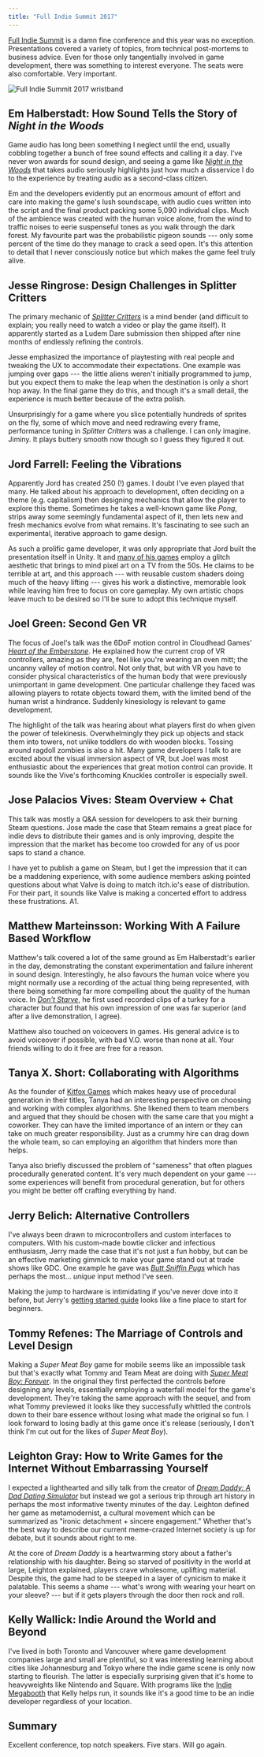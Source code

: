 ```yaml
---
title: "Full Indie Summit 2017"
---
```


[Full Indie Summit](http://www.fullindiesummit.com) is a damn fine conference and this year was no exception. Presentations covered a variety of topics, from technical post-mortems to business advice. Even for those only tangentially involved in game development, there was something to interest everyone. The seats were also comfortable. Very important.

<img alt="Full Indie Summit 2017 wristband" srcset="/images/fullindie2017.jpg 1x, /images/fullindie2017@2x.jpg 2x" src="/images/fullindie2017.jpg">


## Em Halberstadt: How Sound Tells the Story of *Night in the Woods*

Game audio has long been something I neglect until the end, usually cobbling together a bunch of free sound effects and calling it a day. I've never won awards for sound design, and seeing a game like *[Night in the Woods](http://www.nightinthewoods.com)* that takes audio seriously highlights just how much a disservice I do to the experience by treating audio as a second-class citizen.

Em and the developers evidently put an enormous amount of effort and care into making the game's lush soundscape, with audio cues written into the script and the final product packing some 5,090 individual clips. Much of the ambience was created with the human voice alone, from the wind to traffic noises to eerie suspenseful tones as you walk through the dark forest. My favourite part was the probabilistic pigeon sounds --- only some percent of the time do they manage to crack a seed open. It's this attention to detail that I never consciously notice but which makes the game feel truly alive.


## Jesse Ringrose: Design Challenges in Splitter Critters

The primary mechanic of *[Splitter Critters](http://splittercritters.com)* is a mind bender (and difficult to explain; you really need to watch a video or play the game itself). It apparently started as a Ludem Dare submission then shipped after nine months of endlessly refining the controls.

Jesse emphasized the importance of playtesting with real people and tweaking the UX to accommodate their expectations. One example was jumping over gaps --- the little aliens weren't initially programmed to jump, but you expect them to make the leap when the destination is only a short hop away. In the final game they do this, and though it's a small detail, the experience is much better because of the extra polish.

Unsurprisingly for a game where you slice potentially hundreds of sprites on the fly, some of which move and need redrawing every frame, performance tuning in *Splitter Critters* was a challenge. I can only imagine. Jiminy. It plays buttery smooth now though so I guess they figured it out.


## Jord Farrell: Feeling the Vibrations

Apparently Jord has created 250 (!) games. I doubt I've even played that many. He talked about his approach to development, often deciding on a theme (e.g. capitalism) then designing mechanics that allow the player to explore this theme. Sometimes he takes a well-known game like *Pong*, strips away some seemingly fundamental aspect of it, then lets new and fresh mechanics evolve from what remains. It's fascinating to see such an experimental, iterative approach to game design.

As such a prolific game developer, it was only appropriate that Jord built the presentation itself in Unity. It and [many of his games](https://mrtedders.itch.io) employ a glitch aesthetic that brings to mind pixel art on a TV from the 50s. He claims to be terrible at art, and this approach --- with reusable custom shaders doing much of the heavy lifting --- gives his work a distinctive, memorable look while leaving him free to focus on core gameplay. My own artistic chops leave much to be desired so I'll be sure to adopt this technique myself.


## Joel Green: Second Gen VR

The focus of Joel's talk was the 6DoF motion control in Cloudhead Games'
*[Heart of the Emberstone](http://store.steampowered.com/app/526140/The_Gallery__Episode_2_Heart_of_the_Emberstone/)*. He explained how the current crop of VR controllers, amazing as they are, feel like you're wearing an oven mitt; the uncanny valley of motion control. Not only that, but with VR you have to consider physical characteristics of the human body that were previously unimportant in game development. One particular challenge they faced was allowing players to rotate objects toward them, with the limited bend of the human wrist a hindrance. Suddenly kinesiology is relevant to game development.

The highlight of the talk was hearing about what players first do when given the power of telekinesis. Overwhelmingly they pick up objects and stack them into towers, not unlike toddlers do with wooden blocks. Tossing around ragdoll zombies is also a hit. Many game developers I talk to are excited about the visual immersion aspect of VR, but Joel was most enthusiastic about the experiences that great motion control can provide. It sounds like the Vive's forthcoming Knuckles controller is especially swell.


## Jose Palacios Vives: Steam Overview + Chat

This talk was mostly a Q&A session for developers to ask their burning Steam questions. Jose made the case that Steam remains a great place for indie devs to distribute their games and is only improving, despite the impression that the market has become too crowded for any of us poor saps to stand a chance.

I have yet to publish a game on Steam, but I get the impression that it can be a maddening experience, with some audience members asking pointed questions about what Valve is doing to match itch.io's ease of distribution. For their part, it sounds like Valve is making a concerted effort to address these frustrations. A1.


## Matthew Marteinsson: Working With A Failure Based Workflow

Matthew's talk covered a lot of the same ground as Em Halberstadt's earlier in the day, demonstrating the constant experimentation and failure inherent in sound design. Interestingly, he also favours the human voice where you might normally use a recording of the actual thing being represented, with there being something far more compelling about the quality of the human voice. In *[Don't Starve](https://www.klei.com/games/dont-starve)*, he first used recorded clips of a turkey for a character but found that his own impression of one was far superior (and after a live demonstration, I agree).

Matthew also touched on voiceovers in games. His general advice is to avoid voiceover if possible, with bad V.O. worse than none at all. Your friends willing to do it free are free for a reason.


## Tanya X. Short: Collaborating with Algorithms

As the founder of [Kitfox Games](http://www.kitfoxgames.com) which makes heavy use of procedural generation in their titles, Tanya had an interesting perspective on choosing and working with complex algorithms. She likened them to team members and argued that they should be chosen with the same care that you might a coworker. They can have the limited importance of an intern or they can take on much greater responsibility. Just as a crummy hire can drag down the whole team, so can employing an algorithm that hinders more than helps.

Tanya also briefly discussed the problem of "sameness" that often plagues procedurally generated content. It's very much dependent on your game --- some experiences will benefit from procedural generation, but for others you might be better off crafting everything by hand.


## Jerry Belich: Alternative Controllers

I've always been drawn to microcontrollers and custom interfaces to computers. With his custom-made bowtie clicker and infectious enthusiasm, Jerry made the case that it's not just a fun hobby, but can be an effective marketing gimmick to make your game stand out at trade shows like GDC. One example he gave was *[Butt Sniffin Pugs](https://www.kickstarter.com/projects/spacebeagles/butt-sniffin-pugs)* which has perhaps the most... *unique* input method I've seen.

Making the jump to hardware is intimidating if you've never dove into it before, but Jerry's [getting started guide](https://jerrytron.github.io/alt-ctrl/) looks like a fine place to start for beginners.


## Tommy Refenes: The Marriage of Controls and Level Design

Making a *Super Meat Boy* game for mobile seems like an impossible task but that's exactly what Tommy and Team Meat are doing with *[Super Meat Boy: Forever](http://supermeatboy.com)*. In the original they first perfected the controls before designing any levels, essentially employing a waterfall model for the game's development. They're taking the same approach with the sequel, and from what Tommy previewed it looks like they successfully whittled the controls down to their bare essence without losing what made the original so fun. I look forward to losing badly at this game once it's release (seriously, I don't think I'm cut out for the likes of *Super Meat Boy*).


## Leighton Gray: How to Write Games for the Internet Without Embarrassing Yourself

I expected a lighthearted and silly talk from the creator of *[Dream Daddy: A Dad Dating Simulator](http://store.steampowered.com/app/654880/Dream_Daddy_A_Dad_Dating_Simulator/)* but instead we got a serious trip through art history in perhaps the most informative twenty minutes of the day. Leighton defined her game as metamodernist, a cultural movement which can be summarized as "ironic detachment + sincere engagement." Whether that's the best way to describe our current meme-crazed Internet society is up for debate, but it sounds about right to me.

At the core of *Dream Daddy* is a heartwarming story about a father's relationship with his daughter. Being so starved of positivity in the world at large, Leighton explained, players crave wholesome, uplifting material. Despite this, the game had to be steeped in a layer of cynicism to make it palatable. This seems a shame --- what's wrong with wearing your heart on your sleeve? --- but if it gets players through the door then rock and roll.


## Kelly Wallick: Indie Around the World and Beyond

I've lived in both Toronto and Vancouver where game development companies large and small are plentiful, so it was interesting learning about cities like Johannesburg and Tokyo where the indie game scene is only now starting to flourish. The latter is especially surprising given that it's home to heavyweights like Nintendo and Square. With programs like the [Indie Megabooth](http://indiemegabooth.com) that Kelly helps run, it sounds like it's a good time to be an indie developer regardless of your location.


## Summary

Excellent conference, top notch speakers. Five stars. Will go again.
